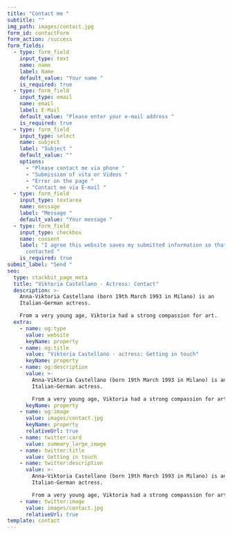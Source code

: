 ```yaml
---
title: "Contact me "
subtitle: ""
img_path: images/contact.jpg
form_id: contactForm
form_action: /success
form_fields:
  - type: form_field
    input_type: text
    name: name
    label: Name
    default_value: "Your name "
    is_required: true
  - type: form_field
    input_type: email
    name: email
    label: E-Mail
    default_value: "Please enter your e-mail address "
    is_required: true
  - type: form_field
    input_type: select
    name: subject
    label: "Subject "
    default_value: ""
    options:
      - "Please contact me via phone "
      - "Submission of vita or Videos "
      - "Error on the page "
      - "Contact me via E-mail "
  - type: form_field
    input_type: textarea
    name: message
    label: "Message "
    default_value: "Your message "
  - type: form_field
    input_type: checkbox
    name: consent
    label: "I agree this website saves my submitted information so that I can be
      contacted "
    is_required: true
submit_label: "Send "
seo:
  type: stackbit_page_meta
  title: "Viktoria Castellano - Actress: Contact"
  description: >-
    Anna-Viktoria Castellano (born 19th March 1993 in Milano) is an
    Italian-German actress.

    From a very young age, Viktoria had a strong compassion for art.
  extra:
    - name: og:type
      value: website
      keyName: property
    - name: og:title
      value: "Viktoria Castellano - actress: Getting in touch"
      keyName: property
    - name: og:description
      value: >-
        Anna-Viktoria Castellano (born 19th March 1993 in Milano) is an
        Italian-German actress.

        From a very young age, Viktoria had a strong compassion for art.
      keyName: property
    - name: og:image
      value: images/contact.jpg
      keyName: property
      relativeUrl: true
    - name: twitter:card
      value: summary_large_image
    - name: twitter:title
      value: Getting in touch
    - name: twitter:description
      value: >-
        Anna-Viktoria Castellano (born 19th March 1993 in Milano) is an
        Italian-German actress.

        From a very young age, Viktoria had a strong compassion for art.
    - name: twitter:image
      value: images/contact.jpg
      relativeUrl: true
template: contact
---
```

